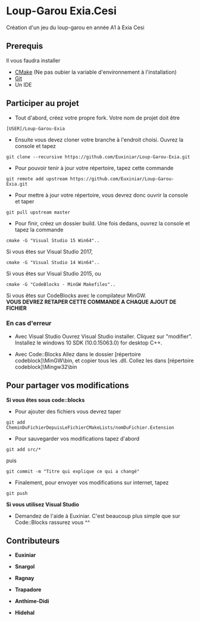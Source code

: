 # Loup-Garou Exia.Cesi
Création d'un jeu du loup-garou en année A1 à Exia Cesi

## Prerequis

Il vous faudra installer 
- [CMake](https://cmake.org/download/ "link to download CMake") (Ne pas oubier la variable d'environnement à l'installation)
- [Git](https://git-scm.com/downloads "link to download Git")
- Un IDE

## Participer au projet

- Tout d'abord, créez votre propre fork. Votre nom de projet doit être
```
[USER]/Loup-Garou-Exia
```

- Ensuite vous devez cloner votre branche à l'endroit choisi.
Ouvrez la console et tapez
```
git clone --recursive https://github.com/Euxiniar/Loup-Garou-Exia.git
```

- Pour pouvoir tenir à jour votre répertoire, tapez cette commande
```
git remote add upstream https://github.com/Euxiniar/Loup-Garou-Exia.git
```

- Pour mettre à jour votre répertoire, vous devrez donc ouvrir la console et taper
```
git pull upstream master
```

- Pour finir, créez un dossier build. Une fois dedans, ouvrez la console et tapez la commande
```
cmake -G "Visual Studio 15 Win64"..
```
Si vous êtes sur Visual Studio 2017,
```
cmake -G "Visual Studio 14 Win64"..
```
Si vous êtes sur Visual Studio 2015, ou
```
cmake -G "CodeBlocks - MinGW Makefiles"..
```
Si vous êtes sur CodeBlocks avec le compilateur MinGW.  
**VOUS DEVREZ RETAPER CETTE COMMANDE A CHAQUE AJOUT DE FICHIER**

### En cas d'erreur
- Avec Visual Studio
Ouvrez Visual Studio installer. Cliquez sur "modifier". Installez le windows 10 SDK (10.0.15063.0) for desktop C++.

- Avec Code::Blocks
Allez dans le dossier [répertoire codeblock]\MinGW\bin, et copier tous les .dll. Collez les dans [répertoire codeblock]\Mingw32\bin

## Pour partager vos modifications
**Si vous êtes sous code::blocks**
- Pour ajouter des fichiers vous devrez taper 
```
git add CheminDuFichierDepuisLeFichierCMakeLists/nomDuFichier.Extension
```

- Pour sauvegarder vos modifications tapez d'abord
```
git add src/*
```
puis
```
git commit -m "Titre qui explique ce qui a changé"
```

- Finalement, pour envoyer vos modifications sur internet, tapez
```
git push
```

**Si vous utilisez Visual Studio**
- Demandez de l'aide à Euxiniar. C'est beaucoup plus simple que sur Code::Blocks rassurez vous ^^

## Contributeurs
* **Euxiniar**

* **Snargol**

* **Ragnay**

* **Trapadore**

* **Anthime-Didi**

* **Hidehal**

